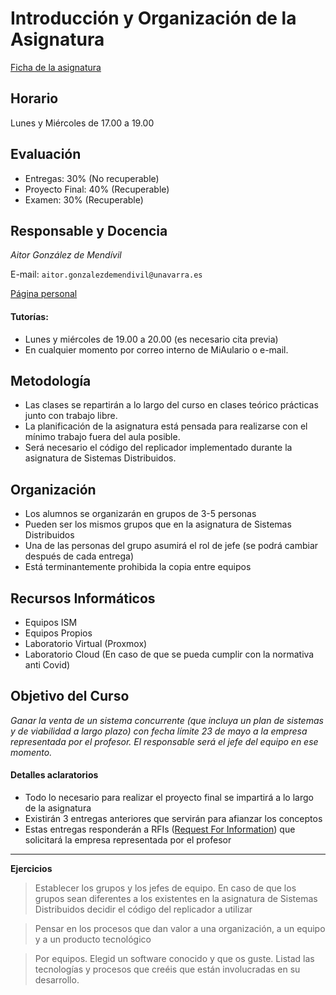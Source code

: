 # Introducción y Organización de la Asignatura

[Ficha de la asignatura](http://www.unavarra.es/ficha-asignaturaDOA?idioma=es&codAsig=72977)

## Horario

Lunes y Miércoles de 17.00 a 19.00

## Evaluación

* Entregas: 30% (No recuperable)
* Proyecto Final: 40% (Recuperable)
* Examen: 30% (Recuperable)

## Responsable y Docencia

*Aitor González de Mendívil*

E-mail: `aitor.gonzalezdemendivil@unavarra.es`

[Página personal](https://www.unavarra.es/pdi?uid=811566)

#### Tutorías:
* Lunes y miércoles de 19.00 a 20.00 (es necesario cita previa)
* En cualquier momento por correo interno de MiAulario o e-mail.

## Metodología

* Las clases se repartirán a lo largo del curso en clases teórico prácticas junto con
trabajo libre.
* La planificación de la asignatura está pensada para realizarse con el mínimo trabajo
fuera del aula posible.
* Será necesario el código del replicador implementado durante la asignatura
de Sistemas Distribuidos.

## Organización

* Los alumnos se organizarán en grupos de 3-5 personas
* Pueden ser los mismos grupos que en la asignatura de Sistemas Distribuidos
* Una de las personas del grupo asumirá el rol de jefe (se podrá cambiar después de cada entrega)
* Está terminantemente prohibida la copia entre equipos

## Recursos Informáticos

* Equipos ISM
* Equipos Propios
* Laboratorio Virtual (Proxmox)
* Laboratorio Cloud (En caso de que se pueda cumplir con la normativa anti Covid)

## Objetivo del Curso

*Ganar la venta de un sistema concurrente (que incluya un plan de sistemas y de
  viabilidad a largo plazo) con fecha límite 23 de mayo a la empresa representada por el profesor.
  El responsable será el jefe del equipo en ese momento.*

#### Detalles aclaratorios
* Todo lo necesario para realizar el proyecto final se impartirá a lo largo de la asignatura
* Existirán 3 entregas anteriores que servirán para afianzar los conceptos
* Estas entregas responderán a RFIs ([Request For Information](https://en.wikipedia.org/wiki/Request_for_information)) que solicitará la empresa representada por el profesor  

___
**Ejercicios**

> Establecer los grupos y los jefes de equipo. En caso de que los grupos sean
diferentes a los existentes en la asignatura de Sistemas Distribuidos decidir el código del replicador a utilizar

> Pensar en los procesos que dan valor a una organización, a un equipo y a un producto tecnológico

> Por equipos. Elegid un software conocido y que os guste. Listad las tecnologías y procesos que creéis que están involucradas en su desarrollo.  

